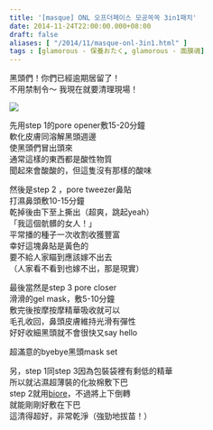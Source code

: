 ```yaml
---
title: '[masque] ONL 오프더페이스 모공쏙쏙 3in1패치'
date: 2014-11-24T22:00:00.000+08:00
draft: false
aliases: [ "/2014/11/masque-onl-3in1.html" ]
tags : [glamorous - 保養おたく, glamorous - 面膜魂]
---
```


黑頭們！你們已經逾期居留了！  
不用禁制令～ 我現在就要清理現場！  

![](/images/onl3in1.jpg)

先用step 1的pore opener敷15-20分鐘  
軟化皮膚同溶解黑頭週邊  
使黑頭們冒出頭來  
通常這樣的東西都是酸性物質  
聞起來會酸酸的，但這隻沒有那樣的酸味  
  
然後是step 2 ，pore tweezer鼻貼  
打濕鼻頭敷10-15分鐘  
乾掉後由下至上撕出（超爽，跳起yeah）  
「我這個骯髒的女人！」  
平常播的種子一次收割收獲豐富  
幸好這塊鼻貼是黃色的  
要不給人家瞄到應該嫁不出去  
（人家看不看到也嫁不出，那是現實）  
  
最後當然是step 3 pore closer  
滑滑的gel mask，敷5-10分鐘  
敷完後按摩按摩精華吸收就可以  
毛孔收回，鼻頭皮膚維持光滑有彈性  
好好收細黑頭就不會很快又say hello  
  
超滿意的byebye黑頭mask set  
  
另，step 1同step 3因為包裝袋裡有剩低的精華  
所以就沾濕超薄裝的化妝棉敷下巴  
step 2就用[biore](https://hidie.net/biorerosenose/)，不過將上下倒轉  
就能剛剛好敷在下巴  
這清得超好，非常乾淨（強勁地拔苗！）
